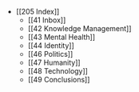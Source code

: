 - [[205 Index]]
	- [[41 Inbox]]
	- [[42 Knowledge Management]]
	- [[43 Mental Health]]
	- [[44 Identity]]
	- [[46 Politics]]
	- [[47 Humanity]] 
	- [[48 Technology]]
	- [[49 Conclusions]]